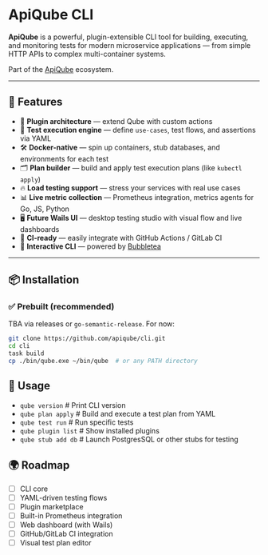 # ApiQube CLI

**ApiQube** is a powerful, plugin-extensible CLI tool for building, executing, and monitoring tests for modern microservice applications — from simple HTTP APIs to complex multi-container systems.

Part of the [ApiQube](https://github.com/apiqube) ecosystem.

---

## 🚀 Features

- 🔌 **Plugin architecture** — extend Qube with custom actions
- 🧪 **Test execution engine** — define `use-cases`, test flows, and assertions via YAML
- 🛠️ **Docker-native** — spin up containers, stub databases, and environments for each test
- 🗂️ **Plan builder** — build and apply test execution plans (like `kubectl apply`)
- 🔥 **Load testing support** — stress your services with real use cases
- 📊 **Live metric collection** — Prometheus integration, metrics agents for Go, JS, Python
- 🖥️ **Future Wails UI** — desktop testing studio with visual flow and live dashboards
- 📡 **CI-ready** — easily integrate with GitHub Actions / GitLab CI
- 🧙 **Interactive CLI** — powered by [Bubbletea](https://github.com/charmbracelet/bubbletea)

---

## 📦 Installation

### ✅ Prebuilt (recommended)

TBA via releases or `go-semantic-release`. For now:

```bash
git clone https://github.com/apiqube/cli.git
cd cli
task build
cp ./bin/qube.exe ~/bin/qube  # or any PATH directory
```

## 🧪 Usage
- `qube version`        # Print CLI version
- `qube plan apply`    # Build and execute a test plan from YAML
- `qube test run`       # Run specific tests
- `qube plugin list`    # Show installed plugins
- `qube stub add db`    # Launch PostgresSQL or other stubs for testing

## 🌍 Roadmap
- [ ] CLI core
- [ ] YAML-driven testing flows
- [ ] Plugin marketplace
- [ ] Built-in Prometheus integration
- [ ] Web dashboard (with Wails)
- [ ] GitHub/GitLab CI integration
- [ ] Visual test plan editor
